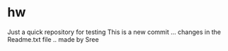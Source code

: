 # hw
Just a quick repository for testing
This is a new commit ... changes in the Readme.txt file .. made by Sree
